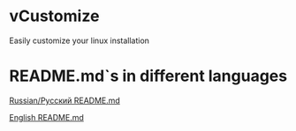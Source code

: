 # vCustomize
Easily customize your linux installation
# README.md\`s in different languages
[Russian/Русский README.md](https://github.com/vertukv675/vCustomize/blob/main/RU__README.md)

[English README.md](https://github.com/vertukv675/vCustomize/blob/main/README.md)
